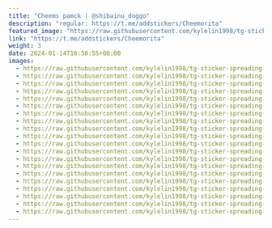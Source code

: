 ```yaml
---
title: "Cheems pamck | @shibainu_doggo"
description: "regular: https://t.me/addstickers/Cheemorita"
featured_image: "https://raw.githubusercontent.com/kylelin1998/tg-sticker-spreading-worldwide-images/main/img/77e2dc9f-c596-4a78-a47e-c76563b1c4f8.jpg"
link: "https://t.me/addstickers/Cheemorita"
weight: 3
date: 2024-01-14T16:50:55+08:00
images:
  - https://raw.githubusercontent.com/kylelin1998/tg-sticker-spreading-worldwide-images/main/img/77e2dc9f-c596-4a78-a47e-c76563b1c4f8.jpg
  - https://raw.githubusercontent.com/kylelin1998/tg-sticker-spreading-worldwide-images/main/img/ca8be773-d04a-417e-bca8-4635c4b0c5bb.jpg
  - https://raw.githubusercontent.com/kylelin1998/tg-sticker-spreading-worldwide-images/main/img/74f0d884-67ba-4b52-9b6b-dc656f38c6c7.jpg
  - https://raw.githubusercontent.com/kylelin1998/tg-sticker-spreading-worldwide-images/main/img/3b57f2e9-6510-40da-961b-c516f1993bc3.jpg
  - https://raw.githubusercontent.com/kylelin1998/tg-sticker-spreading-worldwide-images/main/img/b0c4c83c-a701-4f22-9854-3b20b978e3a5.jpg
  - https://raw.githubusercontent.com/kylelin1998/tg-sticker-spreading-worldwide-images/main/img/fa0d8260-f423-498f-ae7f-deda3e029b57.jpg
  - https://raw.githubusercontent.com/kylelin1998/tg-sticker-spreading-worldwide-images/main/img/6b1cd91e-d0a4-4e13-b7cf-ed76a5e4ab5d.jpg
  - https://raw.githubusercontent.com/kylelin1998/tg-sticker-spreading-worldwide-images/main/img/b1bd3e79-1158-472a-aa53-896f17fc7696.jpg
  - https://raw.githubusercontent.com/kylelin1998/tg-sticker-spreading-worldwide-images/main/img/7e87adbd-1864-4a5b-b3c3-329c2da88993.jpg
  - https://raw.githubusercontent.com/kylelin1998/tg-sticker-spreading-worldwide-images/main/img/4f188046-28fd-4a9a-a14d-d882999b3694.jpg
  - https://raw.githubusercontent.com/kylelin1998/tg-sticker-spreading-worldwide-images/main/img/8591fb94-8ebd-4d8f-8fc4-11be73a3331e.jpg
  - https://raw.githubusercontent.com/kylelin1998/tg-sticker-spreading-worldwide-images/main/img/429a9e6f-9f0a-45ac-996e-228706115cce.jpg
  - https://raw.githubusercontent.com/kylelin1998/tg-sticker-spreading-worldwide-images/main/img/19bfcace-a8b0-452b-815b-d732b8abe588.jpg
  - https://raw.githubusercontent.com/kylelin1998/tg-sticker-spreading-worldwide-images/main/img/012be954-7ed7-4731-89c7-7101ea7691e9.jpg
  - https://raw.githubusercontent.com/kylelin1998/tg-sticker-spreading-worldwide-images/main/img/71c028e9-c02b-48f1-bad0-1770f051608c.jpg
  - https://raw.githubusercontent.com/kylelin1998/tg-sticker-spreading-worldwide-images/main/img/ff1cbace-087a-471e-b3fa-14b397c82ab5.jpg
  - https://raw.githubusercontent.com/kylelin1998/tg-sticker-spreading-worldwide-images/main/img/f554678a-6020-4749-baed-a4201b3e8d44.jpg
  - https://raw.githubusercontent.com/kylelin1998/tg-sticker-spreading-worldwide-images/main/img/f762dd48-e231-4db1-a3f0-dba33fd4843b.jpg
  - https://raw.githubusercontent.com/kylelin1998/tg-sticker-spreading-worldwide-images/main/img/e654bc1e-0e3b-40c0-8ae2-166ca3738316.jpg
  - https://raw.githubusercontent.com/kylelin1998/tg-sticker-spreading-worldwide-images/main/img/6c711eb6-5f53-4b8d-b843-a3fdcffb80f0.jpg
---
```

